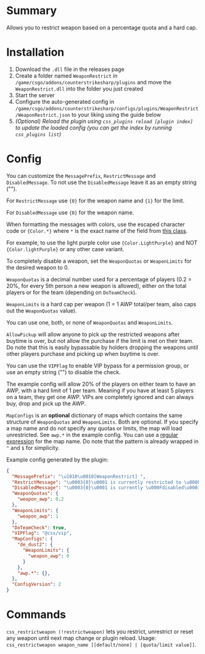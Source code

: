 # Summary
Allows you to restrict weapon based on a percentage quota and a hard cap.

# Installation
1. Download the `.dll` file in the releases page
2. Create a folder named `WeaponRestrict` in `/game/csgo/addons/counterstrikesharp/plugins` and move the `WeaponRestrict.dll` into the folder you just created
3. Start the server
5. Configure the auto-generated config in `/game/csgo/addons/counterstrikesharp/configs/plugins/WeaponRestrict/WeaponRestrict.json` to your liking using the guide below
6. *(Optional) Reload the plugin using `css_plugins reload [plugin index]` to update the loaded config (you can get the index by running `css_plugins list`)*

# Config
You can customize the `MessagePrefix`, `RestrictMessage` and `DisabledMessage`. To not use the `DisabledMessage` leave it as an empty string ("").

For `RestrictMessage` use `{0}` for the weapon name and `{1}` for the limit.

For `DisabledMessage` use `{0}` for the weapon name. 

When formatting the messages with colors, use the escaped character code or `{Color.*}` where `*` is the exact name of the field from [this class](https://github.com/roflmuffin/CounterStrikeSharp/blob/5c9d38b2b006e7edf544bb8f185acb4bd5fb6722/managed/CounterStrikeSharp.API/Modules/Utils/ChatColors.cs#L21). 

For example, to use the light purple color use `{Color.LightPurple}` and NOT `{Color.lightPurple}` or any other case variant.

To completely disable a weapon, set the `WeaponQuotas` or `WeaponLimits` for the desired weapon to 0.

`WeaponQuotas` is a decimal number used for a percentage of players (0.2 = 20%, for every 5th person a new weapon is allowed), either on the total players or for the team (depending on `DoTeamCheck`).

`WeaponLimits` is a hard cap per weapon (1 = 1 AWP total/per team, also caps out the `WeaponQuotas` value).

You can use one, both, or none of `WeaponQuotas` and `WeaponLimits`.

`AllowPickup` will allow anyone to pick up the restricted weapons after buytime is over, but not allow the purchase if the limit is met on their team. Do note that this is easily bypassable by holders dropping the weapons until other players purchase and picking up when buytime is over.

You can use the `VIPFlag` to enable VIP bypass for a permission group, or use an empty string ("") to disable the check.

The example config will allow 20% of the players on either team to have an AWP, with a hard limit of 1 per team. Meaning if you have at least 5 players on a team, they get one AWP. 
VIPs are completely ignored and can always buy, drop and pick up the AWP.

`MapConfigs` is an **optional** dictionary of maps which contains the same structure of `WeaponQuotas` and `WeaponLimits`. Both are optional.
If you specify a map name and do not specify any quotas or limits, the map will load unrestricted. See `awp.*` in the example config.
You can use a [regular expression](https://regex101.com/) for the map name. Do note that the pattern is already wrapped in `^` and `$` for simplicity.

Example config generated by the plugin:
```json
{
  "MessagePrefix": "\u1010\u0010[WeaponRestrict] ",
  "RestrictMessage": "\u0003{0}\u0001 is currently restricted to \u000F{1}\u0001 per team.",
  "DisabledMessage": "\u0003{0}\u0001 is currently \u000Fdisabled\u0001.",
  "WeaponQuotas": {
    "weapon_awp": 0.2
  },
  "WeaponLimits": {
    "weapon_awp": 1
  },
  "DoTeamCheck": true,
  "VIPFlag": "@css/vip",
  "MapConfigs": {
    "de_dust2": {
      "WeaponLimits": {
        "weapon_awp": 0
      }
    },
    "awp.*": {},
  },
  "ConfigVersion": 2
}
```

# Commands
`css_restrictweapon (!restrictweapon)` lets you restrict, unrestrict or reset any weapon until next map change or plugin reload. Usage: `css_restrictweapon weapon_name [[default/none] | [quota/limit value]]`.
